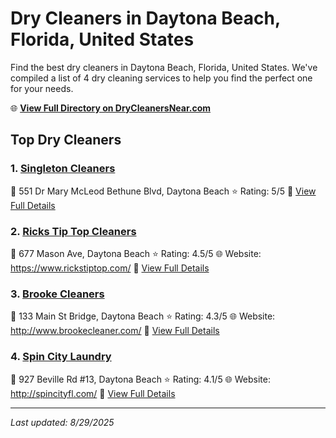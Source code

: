 # Dry Cleaners in Daytona Beach, Florida, United States

Find the best dry cleaners in Daytona Beach, Florida, United States. We've compiled a list of 4 dry cleaning services to help you find the perfect one for your needs.

🌐 **[View Full Directory on DryCleanersNear.com](https://drycleanersnear.com/city/US/Florida/Daytona%20Beach)**

## Top Dry Cleaners

### 1. [Singleton Cleaners](https://drycleanersnear.com/dryCleaner/6885886daef64230e206b087/singleton-cleaners)
📍 551 Dr Mary McLeod Bethune Blvd, Daytona Beach
⭐ Rating: 5/5
🔗 [View Full Details](https://drycleanersnear.com/dryCleaner/6885886daef64230e206b087/singleton-cleaners)

### 2. [Ricks Tip Top Cleaners](https://drycleanersnear.com/dryCleaner/688588a7aef64230e206b257/ricks-tip-top-cleaners)
📍 677 Mason Ave, Daytona Beach
⭐ Rating: 4.5/5
🌐 Website: https://www.rickstiptop.com/
🔗 [View Full Details](https://drycleanersnear.com/dryCleaner/688588a7aef64230e206b257/ricks-tip-top-cleaners)

### 3. [Brooke Cleaners](https://drycleanersnear.com/dryCleaner/68858851aef64230e206afb6/brooke-cleaners)
📍 133 Main St Bridge, Daytona Beach
⭐ Rating: 4.3/5
🌐 Website: http://www.brookecleaner.com/
🔗 [View Full Details](https://drycleanersnear.com/dryCleaner/68858851aef64230e206afb6/brooke-cleaners)

### 4. [Spin City Laundry](https://drycleanersnear.com/dryCleaner/6885885daef64230e206b014/spin-city-laundry)
📍 927 Beville Rd #13, Daytona Beach
⭐ Rating: 4.1/5
🌐 Website: http://spincityfl.com/
🔗 [View Full Details](https://drycleanersnear.com/dryCleaner/6885885daef64230e206b014/spin-city-laundry)


---

*Last updated: 8/29/2025*
